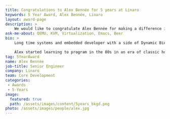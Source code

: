```yaml
---
title: Congratulations to Alex Bennée for 5 years at Linaro
keywords: 5 Year Award, Alex Bennée, Linaro
layout: award-page
description: >
    We would like to congratulate Alex Bennée for making a difference in open source at Linaro for 5 years.
ask-me-about: QEMU, KVM, Virtualization, Emacs, Beer
bio: >
    Long time systems and embedded developer with a side of Dynamic Binary Translation.

    Alex started learning to program in the 80s in an era of classic home computers that allowed you to get down and dirty at the system level. After graduating with a degree in Chemistry he's worked on a variety of projects including Fruit Machines, Line Cards, CCTV recorders and point-to-multipoint wireless microwave systems. Since the turn of the century his primary focus has been working with FLOSS platforms, especially Linux. An alumni of Transitive he has a broad experience of cross-platform virtualization as well as a strong background in telecommunications and networking. A keen Emacs user he will happily answer questions and proselytise for the One True Editor (tm).
tag: 5YearAward
name: Alex Bennée
job-title: Senior Engineer
company: Linaro
team: Core Development
categories:
 - Awards
 - 5-Years
image:
  featured: true
  path: /assets/images/content/5years_bkgd.png
photo: /assets/images/people/alex.jpg
---
```

